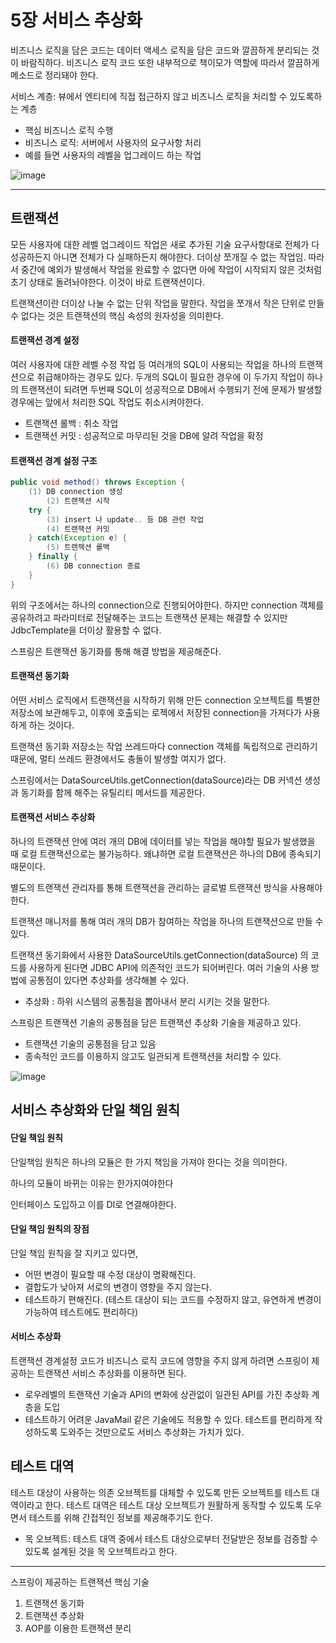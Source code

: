 # 5장 서비스 추상화

비즈니스 로직을 담은 코드는 데이터 액세스 로직을 담은 코드와 깔끔하게 분리되는 것이 바람직하다. 비즈니스 로직 코드 또한 내부적으로 책이모가 역할에 따라서 깔끔하게 메소드로 정리돼야 한다.

서비스 계층: 뷰에서 엔티티에 직접 접근하지 않고 비즈니스 로직을 처리할 수 있도록하는 계층

* 핵심 비즈니스 로직 수행
* 비즈니스 로직: 서버에서 사용자의 요구사항 처리
* 예를 들면 사용자의 레벨을 업그레이드 하는 작업


![image](https://user-images.githubusercontent.com/48270067/148324439-71fa5e5b-08b9-483a-8d6f-a2e7828a970f.png)



---

## 트랜잭션

모든 사용자에 대한 레벨 업그레이드 작업은 새로 추가된 기술 요구사항대로 전체가 다 성공하든지 아니면 전체가 다 실패하든지 해야한다. 더이상 쪼개질 수 없는 작업임.
따라서 중간에 예외가 발생해서 작업을 완료할 수 없다면 아에 작업이 시작되지 않은 것처럼 초기 상태로 돌려놔야한다. 이것이 바로 트랜잭션이다.

트랜잭션이란 더이상 나눌 수 없는 단위 작업을 말한다. 작업을 쪼개서 작은 단위로 만들 수 없다는 것은 트랜잭션의 핵심 속성의 원자성을 의미한다.


#### 트랜잭션 경계 설정

여러 사용자에 대한 레벨 수정 작업 등 여러개의 SQL이 사용되는 작업을 하나의 트랜잭션으로 취급해야하는 경우도 있다.
두개의 SQL이 필요한 경우에 이 두가지 작업이 하나의 트랜잭션이 되려면 두번째 SQL이 성공적으로 DB에서 수행되기 전에 문제가 발생할 경우에는 앞에서 처리한 SQL 작업도 취소시켜야한다.

* 트랜잭션 롤백 : 취소 작업
* 트랜잭션 커밋 : 성공적으로 마무리된 것을 DB에 알려 작업을 확정


#### 트랜잭션 경계 설정 구조

```java
public void method() throws Exception {
	(1) DB connection 생성
    	(2) 트랜잭션 시작
    try {
    	(3) insert 나 update.. 등 DB 관련 작업
        (4) 트랜잭션 커밋
    } catch(Exception e) {
    	(5) 트랜잭션 롤백
    } finally {
    	(6) DB connection 종료
    }
}
```

위의 구조에서는 하나의 connection으로 진행되어야한다. 하지만 connection 객체를 공유하려고 파라미터로 전달해주는 코드는 트랜잭션 문제는 해결할 수 있지만 JdbcTemplate을 더이상 활용할 수 없다.

스프링은 트랜잭션 동기화를 통해 해결 방법을 제공해준다.


#### 트랜잭션 동기화

어떤 서비스 로직에서 트랜잭션을 시작하기 위해 만든 connection 오브젝트를 특별한 저장소에 보관해두고, 이후에 호출되는 로젝에서 저장된 connection을 가져다가 사용하게 하는 것이다.

트랜잭션 동기화 저장소는 작업 쓰레드마다 connection 객체를 독립적으로 관리하기 때문에, 멀티 쓰레드 환경에서도 충돌이 발생할 여지가 없다. 

스프링에서는 DataSourceUtils.getConnection(dataSource)라는 DB 커넥션 생성과 동기화를 함께 해주는 유틸리티 메서드를 제공한다.

#### 트랜잭션 서비스 추상화

하나의 트랜잭션 안에 여러 개의 DB에 데이터를 넣는 작업을 해야할 필요가 발생했을 때 로컬 트랜잭션으로는 불가능하다. 왜냐하면 로컬 트랜잭션은 하나의 DB에 종속되기 때문이다.

별도의 트랜잭션 관리자를 통해 트랜잭션을 관리하는 글로벌 트랜잭션 방식을 사용해야한다.

트랜잭션 매니저를 통해 여러 개의 DB가 참여하는 작업을 하나의 트랜잭션으로 만들 수 있다.

트랜잭션 동기화에서 사용한 DataSourceUtils.getConnection(dataSource) 의 코드를 사용하게 된다면 JDBC API에 의존적인 코드가 되어버린다. 여러 기술의 사용 방법에 공통점이 있다면 추상화를 생각해볼 수 있다.

* 추상화 : 하위 시스템의 공통점을 뽑아내서 분리 시키는 것을 말한다.

스프링은 트랜잭션 기술의 공통점을 담은 트랜잭션 추상화 기술을 제공하고 있다.

* 트랜잭션 기술의 공통점을 담고 있음
* 종속적인 코드를 이용하지 않고도 일관되게 트랜잭션을 처리할 수 있다.

![image](https://user-images.githubusercontent.com/48270067/148326852-7502c68e-ec11-4ddc-ab98-4067c6b2a4a7.png)


## 서비스 추상화와 단일 책임 원칙

#### 단일 책임 원칙

단일책임 원칙은 하나의 모듈은 한 가지 책임을 가져야 한다는 것을 의미한다.

하나의 모듈이 바뀌는 이유는 한가지여야한다

인터페이스 도입하고 이를 DI로 연결해야한다.

#### 단일 책임 원칙의 장점

단일 책임 원칙을 잘 지키고 있다면,

* 어떤 변경이 필요할 때 수정 대상이 명확해진다.
* 결합도가 낮아져 서로의 변경이 영향을 주지 않는다.
* 테스트하기 편해진다. (테스트 대상이 되는 코드를 수정하지 않고, 유연하게 변경이 가능하여 테스트에도 편리하다)

#### 서비스 추상화

트랜잭션 경계설정 코드가 비즈니스 로직 코드에 영향을 주지 않게 하려면 스프링이 제공하는 트랜잭션 서비스 추상화를 이용하면 된다.

* 로우레벨의 트랜잭션 기술과 API의 변화에 상관없이 일관된 API를 가진 추상화 계층을 도입
* 테스트하기 어려운 JavaMail 같은 기술에도 적용할 수 있다. 테스트를 편리하게 작성하도록 도와주는 것만으로도 서비스 추상화는 가치가 있다.

## 테스트 대역

테스트 대상이 사용하는 의존 오브젝트를 대체할 수 있도록 만든 오브젝트를 테스트 대역이라고 한다. 테스트 대역은 테스트 대상 오브젝트가 원활하게 동작할 수 있도록 도우면서 테스트를 위해 간접적인 정보를 제공해주기도 한다.

* 목 오브젝트: 테스트 대역 중에서 테스트 대상으로부터 전달받은 정보를 검증할 수 있도록 설계된 것을 목 오브젝트라고 한다.














---

스프링이 제공하는 트랜잭션 핵심 기술

1. 트랜잭션 동기화
2. 트랜잭션 추상화
3. AOP를 이용한 트랜잭션 분리
